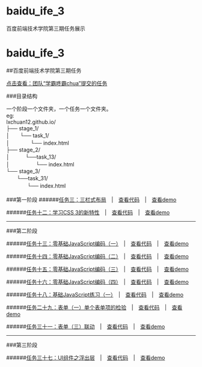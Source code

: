 # baidu_ife_3
百度前端技术学院第三期任务展示
# baidu_ife_3

##百度前端技术学院第三期任务

[点击查看：团队“学霸咚霸chua”提交的任务](http://ife.baidu.com/task/all)

###目录结构

一个阶段一个文件夹，一个任务一个文件夹。<br/>
eg:<br/>
lxchuan12.github.io/<br/>
├── stage_1/<br/>
│　　└── task_1/<br/>
│　　　　└── index.html<br/>
├── stage_2/<br/>
│　　　└──task_13/<br/>
│　　　　　└── index.html<br/>
└── stage_3/<br/>
　　└──task_31/<br/>
　　　　└── index.html<br/>
<br/>
###第一阶段
######[任务三：三栏式布局](http://ife.baidu.com/task/detail?taskId=3)　|　[查看代码](https://github.com/lxchuan12/baidu_ife_3/blob/gh-pages/stage_1/task_3/index.html)　|　[查看demo](http://lxchuan12.github.io/stage_1/task_3/)

######[任务十二：学习CSS 3的新特性](http://ife.baidu.com/task/detail?taskId=12)　|　[查看代码](https://github.com/lxchuan12/baidu_ife_3/blob/gh-pages/stage_1/task_12/index.html)　|　[查看demo](http://lxchuan12.github.io/baidu_ife_3/stage_1/task_12/)

***
###第二阶段

######[任务十三：零基础JavaScript编码（一）](http://ife.baidu.com/task/detail?taskId=13)　|　[查看代码](https://github.com/lxchuan12/baidu_ife_3/blob/gh-pages/stage_2/task_13/index.html)　|　[查看demo](http://lxchuan12.github.io/baidu_ife_3/stage_2/task_13/)


######[任务十四：零基础JavaScript编码（二）](http://ife.baidu.com/task/detail?taskId=14)　|　[查看代码](https://github.com/lxchuan12/baidu_ife_3/blob/gh-pages/stage_2/task_14/index.html)　|　[查看demo](http://lxchuan12.github.io/baidu_ife_3/stage_2/task_14/)

######[任务十五：零基础JavaScript编码（三）](http://ife.baidu.com/task/detail?taskId=15)　|　[查看代码](https://github.com/lxchuan12/baidu_ife_3/blob/gh-pages/stage_2/task_15/index.html)　|　[查看demo](http://lxchuan12.github.io/baidu_ife_3/stage_2/task_15/)

######[任务十六：零基础JavaScript编码（四）](http://ife.baidu.com/task/detail?taskId=16)　|　[查看代码](https://github.com/lxchuan12/baidu_ife_3/blob/gh-pages/stage_2/task_16/index.html)　|　[查看demo](http://lxchuan12.github.io/baidu_ife_3/stage_2/task_16/)

######[任务十八：基础JavaScript练习（一）](http://ife.baidu.com/task/detail?taskId=18)　|　[查看代码](https://github.com/lxchuan12/baidu_ife_3/blob/gh-pages/stage_2/task_18/index.html)　|　[查看demo](http://lxchuan12.github.io/baidu_ife_3/stage_2/task_18/)

######[任务二十九：表单（一）单个表单项的检验](http://ife.baidu.com/task/detail?taskId=29)　|　[查看代码](https://github.com/lxchuan12/baidu_ife_3/blob/gh-pages/stage_2/task_29/index.html)　|　[查看demo](http://lxchuan12.github.io/baidu_ife_3/stage_2/task_29/)

######[任务三十一：表单（三）联动](http://ife.baidu.com/task/detail?taskId=31)　|　[查看代码](https://github.com/lxchuan12/baidu_ife_3/blob/gh-pages/stage_2/task_31/index.html)　|　[查看demo](http://lxchuan12.github.io/baidu_ife_3/stage_2/task_31/)


***
###第三阶段

######[任务三十七：UI组件之浮出层](http://ife.baidu.com/task/detail?taskId=37)　|　[查看代码](https://github.com/lxchuan12/baidu_ife_3/blob/gh-pages/stage_3/task_37/index.html)　|　[查看demo](http://lxchuan12.github.io/baidu_ife_3/stage_3/task_37/)
